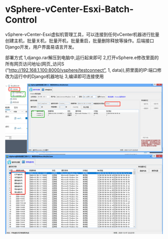 # vSphere-vCenter-Esxi-Batch-Control
vSphere-vCenter-Esxi虚拟机管理工具，可以连接到任何vCenter机器进行批量创建主机，批量关机，批量开机，批量重启，批量删除释放等操作。后端接口Django开发，用户界面易语言开发。 

部署方式
1,django.rar解压到电脑中,运行起来即可
2,打开vSphere.e修改里面的所有网页访问地址(网页_访问S (“http://192.168.1.100:8000/vsphere/testconnect”, 1, data)),把里面的IP:端口修改为运行中的Django机器地址
3,编译即可连接使用

![screen1](https://github.com/wx256/vSphere-vCenter-Esxi-Batch-Control/blob/main/screen1.png)
![screen2](https://github.com/wx256/vSphere-vCenter-Esxi-Batch-Control/blob/main/screen2.png)
